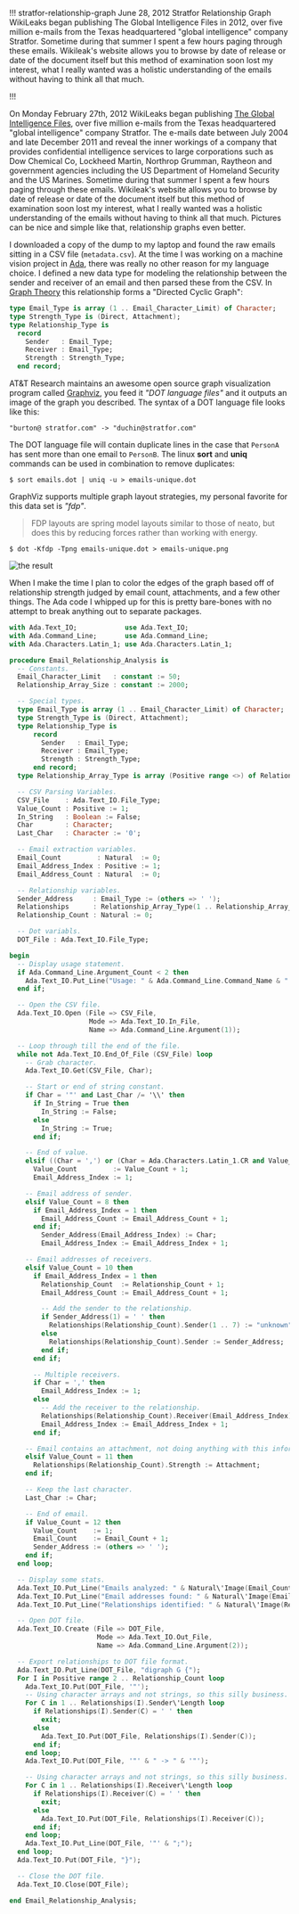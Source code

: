 !!!
stratfor-relationship-graph
June 28, 2012
Stratfor Relationship Graph
WikiLeaks began publishing The Global Intelligence Files in 2012, over five million e-mails from the Texas headquartered "global intelligence" company Stratfor. Sometime during that summer I spent a few hours paging through these emails. Wikileak's website allows you to browse by date of release or date of the document itself but this method of examination soon lost my interest, what I really wanted was a holistic understanding of the emails without having to think all that much.
<!--no banner-->
!!!


On Monday February 27th, 2012 WikiLeaks began publishing [The Global Intelligence Files](http://wikileaks.org/the-gifiles.html), over five million e-mails from the Texas headquartered "global intelligence" company Stratfor. The e-mails date between July 2004 and late December 2011 and reveal the inner workings of a company that provides confidential intelligence services to large corporations such as Dow Chemical Co, Lockheed Martin, Northrop Grumman, Raytheon and government agencies including the US Department of Homeland Security and the US Marines. Sometime during that summer I spent a few hours paging through these emails. Wikileak's website allows you to browse by date of release or date of the document itself but this method of examination soon lost my interest, what I really wanted was a holistic understanding of the emails without having to think all that much. Pictures can be nice and simple like that, relationship graphs even better.

I downloaded a copy of the dump to my laptop and found the raw emails sitting in a CSV file (`metadata.csv`). At the time I was working on a machine vision project in [Ada](http://en.wikipedia.org/wiki/Ada_%28programming_language%29), there was really no other reason for my language choice. I defined a new data type for modeling the relationship between the sender and receiver of an email and then parsed these from the CSV. In [Graph Theory](https://en.wikipedia.org/wiki/Graph_theory) this relationship forms a "Directed Cyclic Graph":

```Ada
type Email_Type is array (1 .. Email_Character_Limit) of Character;
type Strength_Type is (Direct, Attachment);
type Relationship_Type is
  record
    Sender   : Email_Type;
    Receiver : Email_Type;
    Strength : Strength_Type;
  end record;
```

AT&T Research maintains an awesome open source graph visualization program called [Graphviz](http://www.graphviz.org/), you feed it *"DOT language files"* and it outputs an image of the graph you described. The syntax of a DOT language file looks like this:

```
"burton@ stratfor.com" -> "duchin@stratfor.com"
```

The DOT language file will contain duplicate lines in the case that `PersonA` has sent more than one email to `PersonB`. The linux **sort** and **uniq** commands can be used in combination to remove duplicates:

```
$ sort emails.dot | uniq -u > emails-unique.dot
```

GraphViz supports multiple graph layout strategies, my personal favorite for this data set is *"fdp"*.

> FDP layouts are spring model layouts similar to those of neato, but does this by reducing forces rather than working with energy.

```
$ dot -Kfdp -Tpng emails-unique.dot > emails-unique.png
```

![the result](/assets/img/other/stratfor-graph.jpg)

When I make the time I plan to color the edges of the graph based off of relationship strength judged by email count, attachments, and a few other things. The Ada code I whipped up for this is pretty bare-bones with no attempt to break anything out to separate packages.


```ada
with Ada.Text_IO;            use Ada.Text_IO;
with Ada.Command_Line;       use Ada.Command_Line;
with Ada.Characters.Latin_1; use Ada.Characters.Latin_1;

procedure Email_Relationship_Analysis is
  -- Constants.
  Email_Character_Limit   : constant := 50;
  Relationship_Array_Size : constant := 2000;

  -- Special types.
  type Email_Type is array (1 .. Email_Character_Limit) of Character;
  type Strength_Type is (Direct, Attachment);
  type Relationship_Type is
      record
        Sender   : Email_Type;
        Receiver : Email_Type;
        Strength : Strength_Type;
      end record;
  type Relationship_Array_Type is array (Positive range <>) of Relationship_Type;

  -- CSV Parsing Variables.
  CSV_File    : Ada.Text_IO.File_Type;
  Value_Count : Positive := 1;
  In_String   : Boolean := False;
  Char        : Character;
  Last_Char   : Character := '0';

  -- Email extraction variables.
  Email_Count         : Natural  := 0;
  Email_Address_Index : Positive := 1;
  Email_Address_Count : Natural  := 0;

  -- Relationship variables.
  Sender_Address     : Email_Type := (others => ' ');
  Relationships      : Relationship_Array_Type(1 .. Relationship_Array_Size) := (others => ((others => ' '), (others => ' '), Direct));
  Relationship_Count : Natural := 0;

  -- Dot variabls.
  DOT_File : Ada.Text_IO.File_Type;

begin
  -- Display usage statement.
  if Ada.Command_Line.Argument_Count < 2 then
    Ada.Text_IO.Put_Line("Usage: " & Ada.Command_Line.Command_Name & " <csv-input-file> <dot-output-file>");
  end if;

  -- Open the CSV file.
  Ada.Text_IO.Open (File => CSV_File,
                    Mode => Ada.Text_IO.In_File,
                    Name => Ada.Command_Line.Argument(1));

  -- Loop through till the end of the file.
  while not Ada.Text_IO.End_Of_File (CSV_File) loop
    -- Grab character.
    Ada.Text_IO.Get(CSV_File, Char);

    -- Start or end of string constant.
    if Char = '"' and Last_Char /= '\\' then
      if In_String = True then
        In_String := False;
      else
        In_String := True;
      end if;

    -- End of value.
    elsif ((Char = ',') or (Char = Ada.Characters.Latin_1.CR and Value_Count = 11)) and In_String = False then
      Value_Count         := Value_Count + 1;
      Email_Address_Index := 1;

    -- Email address of sender.
    elsif Value_Count = 8 then
      if Email_Address_Index = 1 then
        Email_Address_Count := Email_Address_Count + 1;
      end if;
        Sender_Address(Email_Address_Index) := Char;
        Email_Address_Index := Email_Address_Index + 1;

    -- Email addresses of receivers.
    elsif Value_Count = 10 then
      if Email_Address_Index = 1 then
        Relationship_Count  := Relationship_Count + 1;
        Email_Address_Count := Email_Address_Count + 1;

        -- Add the sender to the relationship.
        if Sender_Address(1) = ' ' then
          Relationships(Relationship_Count).Sender(1 .. 7) := "unknown";
        else
          Relationships(Relationship_Count).Sender := Sender_Address;
        end if;
      end if;

      -- Multiple receivers.
      if Char = ',' then
        Email_Address_Index := 1;
      else
        -- Add the receiver to the relationship.
        Relationships(Relationship_Count).Receiver(Email_Address_Index) := Char;
        Email_Address_Index := Email_Address_Index + 1;
      end if;

    -- Email contains an attachment, not doing anything with this information.
    elsif Value_Count = 11 then
      Relationships(Relationship_Count).Strength := Attachment;
    end if;

    -- Keep the last character.
    Last_Char := Char;

    -- End of email.
    if Value_Count = 12 then
      Value_Count    := 1;
      Email_Count    := Email_Count + 1;
      Sender_Address := (others => ' ');
    end if;
  end loop;

  -- Display some stats.
  Ada.Text_IO.Put_Line("Emails analyzed: " & Natural\'Image(Email_Count));
  Ada.Text_IO.Put_Line("Email addresses found: " & Natural\'Image(Email_Address_Count));
  Ada.Text_IO.Put_Line("Relationships identified: " & Natural\'Image(Relationship_Count));

  -- Open DOT file.
  Ada.Text_IO.Create (File => DOT_File,
                      Mode => Ada.Text_IO.Out_File,
                      Name => Ada.Command_Line.Argument(2));

  -- Export relationships to DOT file format.
  Ada.Text_IO.Put_Line(DOT_File, "digraph G {");
  For I in Positive range 2 .. Relationship_Count loop
    Ada.Text_IO.Put(DOT_File, '"');
    -- Using character arrays and not strings, so this silly business.
    For C in 1 .. Relationships(I).Sender\'Length loop
      if Relationships(I).Sender(C) = ' ' then
        exit;
      else
        Ada.Text_IO.Put(DOT_File, Relationships(I).Sender(C));
      end if;
    end loop;
    Ada.Text_IO.Put(DOT_File, '"' & " -> " & '"');

    -- Using character arrays and not strings, so this silly business.
    For C in 1 .. Relationships(I).Receiver\'Length loop
      if Relationships(I).Receiver(C) = ' ' then
        exit;
      else
        Ada.Text_IO.Put(DOT_File, Relationships(I).Receiver(C));
      end if;
    end loop;
    Ada.Text_IO.Put_Line(DOT_File, '"' & ";");
  end loop;
  Ada.Text_IO.Put(DOT_File, "}");

  -- Close the DOT file.
  Ada.Text_IO.Close(DOT_File);

end Email_Relationship_Analysis;
```
